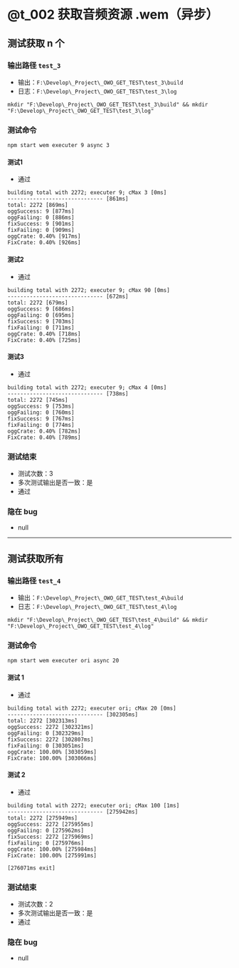# @t_002 获取音频资源 .wem（异步）
## 测试获取 n 个
### 输出路径 `test_3`
- 输出：`F:\Develop\_Project\_OWO_GET_TEST\test_3\build`
- 日志：`F:\Develop\_Project\_OWO_GET_TEST\test_3\log`
```shell
mkdir "F:\Develop\_Project\_OWO_GET_TEST\test_3\build" && mkdir "F:\Develop\_Project\_OWO_GET_TEST\test_3\log"
```
### 测试命令
```shell
npm start wem executer 9 async 3
```
#### 测试1
- 通过
```text
building total with 2272; executer 9; cMax 3 [0ms]
------------------------------ [861ms]
total: 2272 [869ms]
oggSuccess: 9 [877ms]
oggFailing: 0 [886ms]
fixSuccess: 9 [901ms]
fixFailing: 0 [909ms]
oggCrate: 0.40% [917ms]
FixCrate: 0.40% [926ms]
```
#### 测试2
- 通过
```text
building total with 2272; executer 9; cMax 90 [0ms]
------------------------------ [672ms]
total: 2272 [679ms]
oggSuccess: 9 [686ms]
oggFailing: 0 [695ms]
fixSuccess: 9 [703ms]
fixFailing: 0 [711ms]
oggCrate: 0.40% [718ms]
FixCrate: 0.40% [725ms]
```
#### 测试3
- 通过
```text
building total with 2272; executer 9; cMax 4 [0ms]
------------------------------ [738ms]
total: 2272 [745ms]
oggSuccess: 9 [753ms]
oggFailing: 0 [760ms]
fixSuccess: 9 [767ms]
fixFailing: 0 [774ms]
oggCrate: 0.40% [782ms]
FixCrate: 0.40% [789ms]
```
### 测试结束
- 测试次数：3
- 多次测试输出是否一致：是
- 通过
### 隐在 bug
- null

---

## 测试获取所有
### 输出路径 `test_4`
- 输出：`F:\Develop\_Project\_OWO_GET_TEST\test_4\build`
- 日志：`F:\Develop\_Project\_OWO_GET_TEST\test_4\log`
```shell
mkdir "F:\Develop\_Project\_OWO_GET_TEST\test_4\build" && mkdir "F:\Develop\_Project\_OWO_GET_TEST\test_4\log"
```
### 测试命令
```shell
npm start wem executer ori async 20
```
#### 测试 1
- 通过
```text
building total with 2272; executer ori; cMax 20 [0ms]
------------------------------ [302305ms]
total: 2272 [302313ms]
oggSuccess: 2272 [302321ms]
oggFailing: 0 [302329ms]
fixSuccess: 2272 [302807ms]
fixFailing: 0 [303051ms]
oggCrate: 100.00% [303059ms]
FixCrate: 100.00% [303066ms]
```
#### 测试 2
- 通过
```text
building total with 2272; executer ori; cMax 100 [1ms]
------------------------------ [275942ms]
total: 2272 [275949ms]
oggSuccess: 2272 [275955ms]
oggFailing: 0 [275962ms]
fixSuccess: 2272 [275969ms]
fixFailing: 0 [275976ms]
oggCrate: 100.00% [275984ms]
FixCrate: 100.00% [275991ms]

[276071ms exit]
```
### 测试结束
- 测试次数：2
- 多次测试输出是否一致：是
- 通过
### 隐在 bug
- null